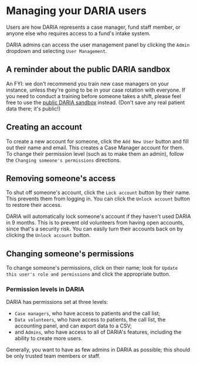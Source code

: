 # Managing your DARIA users

Users are how DARIA represents a case manager, fund staff member, or anyone else who requires access to a fund's intake system.

DARIA admins can access the user management panel by clicking the `Admin` dropdown and selecting `User Management`.

## A reminder about the public DARIA sandbox

An FYI: we don't recommend you train new case managers on your instance, unless they're going to be in your case rotation with everyone. If you need to conduct a training before someone takes a shift, please feel free to use the [public DARIA sandbox](https://sandbox.dariaservices.com) instead. (Don't save any real patient data there; it's public!)

## Creating an account

To create a new account for someone, click the `Add New User` button and fill out their name and email. This creates a Case Manager account for them. To change their permission level (such as to make them an admin), follow the `Changing someone's permissions` directions.

## Removing someone's access

To shut off someone's account, click the `Lock account` button by their name. This prevents them from logging in. You can click the `Unlock account` button to restore their access.

DARIA will automatically lock someone's account if they haven't used DARIA in 9 months. This is to prevent old volunteers from having open accounts, since that's a security risk. You can easily turn their accounts back on by clicking the `Unlock account` button.

## Changing someone's permissions

To change someone's permissions, click on their name; look for `Update this user's role and permissions` and click the appropriate button.

### Permission levels in DARIA

DARIA has permissions set at three levels:

* `Case managers`, who have access to patients and the call list;
* `Data volunteers`, who have access to patients, the call list, the accounting panel, and can export data to a CSV;
* and `Admins`, who have access to all of DARIA's features, including the ability to create more users.

Generally, you want to have as few admins in DARIA as possible; this should be only trusted team members or staff.
